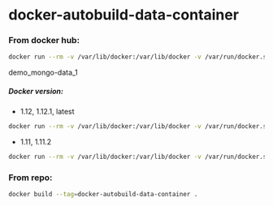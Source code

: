docker-autobuild-data-container
==============================

### From docker hub:

```bash
docker run --rm -v /var/lib/docker:/var/lib/docker -v /var/run/docker.sock:/var/run/docker.sock -e CONTAINER=<run_container_name> -e IMAGE=<image_name> docker-autobuild-data-container:latest
```
demo_mongo-data_1
##### Docker version:

- 1.12, 1.12.1, latest
```bash
docker run --rm -v /var/lib/docker:/var/lib/docker -v /var/run/docker.sock:/var/run/docker.sock -e CONTAINER=<run_container_name> -e IMAGE=<image_name> docker-autobuild-data-container:latest
```

- 1.11, 1.11.2
```bash
docker run --rm -v /var/lib/docker:/var/lib/docker -v /var/run/docker.sock:/var/run/docker.sock -e CONTAINER=<run_container_name> -e IMAGE=<image_name> docker-autobuild-data-container:1.11
```

### From repo:

```bash
docker build --tag=docker-autobuild-data-container .
```
